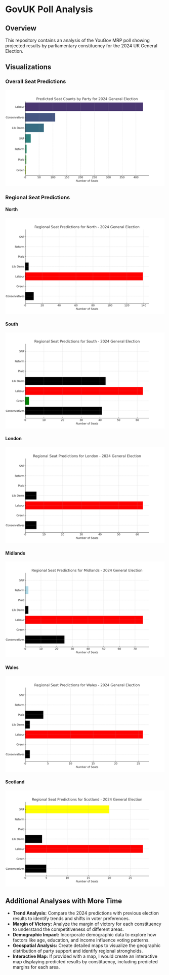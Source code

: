 # GovUK Poll Analysis

## Overview

This repository contains an analysis of the YouGov MRP poll showing projected results by parliamentary constituency for the 2024 UK General Election.

## Visualizations

### Overall Seat Predictions
![Overall Seat Predictions](./overall_seat_predictions.png)

### Regional Seat Predictions

#### North
![North Seat Predictions](./North_seat_predictions.png)

#### South
![South Seat Predictions](./South_seat_predictions.png)

#### London
![London Seat Predictions](./London_seat_predictions.png)

#### Midlands
![Midlands Seat Predictions](./Midlands_seat_predictions.png)

#### Wales
![Wales Seat Predictions](./Wales_seat_predictions.png)

#### Scotland
![Scotland Seat Predictions](./Scotland_seat_predictions.png)

## Additional Analyses with More Time

- **Trend Analysis:** Compare the 2024 predictions with previous election results to identify trends and shifts in voter preferences.
- **Margin of Victory:** Analyze the margin of victory for each constituency to understand the competitiveness of different areas.
- **Demographic Impact:** Incorporate demographic data to explore how factors like age, education, and income influence voting patterns.
- **Geospatial Analysis:** Create detailed maps to visualize the geographic distribution of party support and identify regional strongholds.
- **Interactive Map:** If provided with a map, I would create an interactive map displaying predicted results by constituency, including predicted margins for each area.
